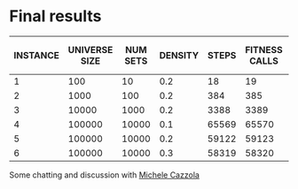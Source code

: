 # Final results
|INSTANCE|UNIVERSE SIZE |NUM SETS  |DENSITY  | STEPS  | FITNESS CALLS | COST | EXECUTION TIME (mm:ss) |
|-|-------------|----------|---------|-----------|--|--|--|
|1|100          |10        |0.2      |18       |19 | 277.732253032823|00:00 |
|2|1000 | 100 | 0.2 | 384 |385| 6515.505652835335 | 00:00|
|3|10000 | 1000 | 0.2 | 3388 |3389| 133023.89729403716 | 00:00|
|4|100000 | 10000 | 0.1 | 65569 |65570| 1960565.4334978575| 01:03 |
|5|100000 | 10000 | 0.2 | 59122 |59123| 2209460.3996252455| 00:55 |
|6|100000 | 10000 | 0.3 | 58319 |58320| 2188214.770356963|00:47 |


Some chatting and discussion with [Michele Cazzola](https://github.com/MicheleCazzola/CI2024_lab1)